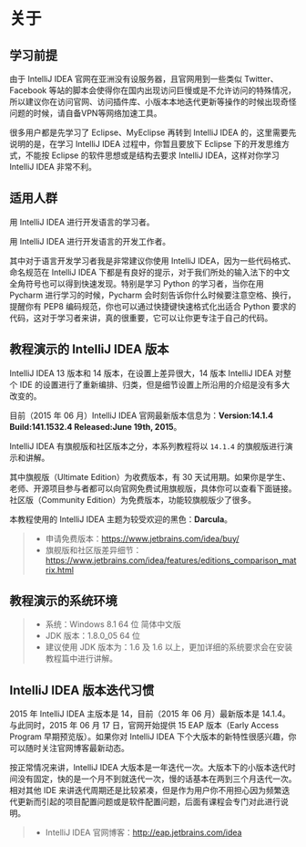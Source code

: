# 关于

## 学习前提

由于 IntelliJ IDEA 官网在亚洲没有设服务器，且官网用到一些类似 Twitter、Facebook 等站的脚本会使得你在国内出现访问巨慢或是不允许访问的特殊情况，所以建议你在访问官网、访问插件库、小版本本地迭代更新等操作的时候出现奇怪问题的时候，请自备VPN等网络加速工具。
 
很多用户都是先学习了 Eclipse、MyEclipse 再转到 IntelliJ IDEA 的，这里需要先说明的是，在学习 IntelliJ IDEA 过程中，你暂且要放下 Eclipse 下的开发思维方式，不能按 Eclipse 的软件思想或是结构去要求 IntelliJ IDEA，这样对你学习 IntelliJ IDEA 非常不利。

## 适用人群

用 IntelliJ IDEA 进行开发语言的学习者。

用 IntelliJ IDEA 进行开发语言的开发工作者。

其中对于语言开发学习者我是非常建议你使用 IntelliJ IDEA，因为一些代码格式、命名规范在 IntelliJ IDEA 下都是有良好的提示，对于我们所处的输入法下的中文全角符号也可以得到快速发现。特别是学习 Python 的学习者，当你在用 Pycharm 进行学习的时候，Pycharm 会时刻告诉你什么时候要注意空格、换行，提醒你有 PEP8 编码规范，你也可以通过快捷键快速格式化出适合 Python 要求的代码，这对于学习者来讲，真的很重要，它可以让你更专注于自己的代码。

## 教程演示的 IntelliJ IDEA 版本

IntelliJ IDEA 13 版本和 14 版本，在设置上差异很大，14 版本 IntelliJ IDEA 对整个 IDE 的设置进行了重新编排、归类，但是细节设置上所沿用的介绍是没有多大改变的。

目前（2015 年 06 月）IntelliJ IDEA 官网最新版本信息为：**Version:14.1.4 Build:141.1532.4 Released:June 19th, 2015**。

IntelliJ IDEA 有旗舰版和社区版本之分，本系列教程将以 `14.1.4` 的旗舰版进行演示和讲解。

其中旗舰版（Ultimate Edition）为收费版本，有 30 天试用期。如果你是学生、老师、开源项目参与者都可以向官网免费试用旗舰版，具体你可以查看下面链接。社区版（Community Edition）为免费版本，功能较旗舰版少了很多。

本教程使用的 IntelliJ IDEA 主题为较受欢迎的黑色：**Darcula**。

> * 申请免费版本：<https://www.jetbrains.com/idea/buy/>
> * 旗舰版和社区版差异细节：<https://www.jetbrains.com/idea/features/editions_comparison_matrix.html>

## 教程演示的系统环境

> * 系统：Windows 8.1 64 位 简体中文版
> * JDK 版本：1.8.0_05 64 位
> * 建议使用 JDK 版本为：1.6 及 1.6 以上，更加详细的系统要求会在安装教程篇中进行讲解。

## IntelliJ IDEA 版本迭代习惯

2015 年 IntelliJ IDEA 主版本是 14，目前（2015 年 06 月）最新版本是 14.1.4。与此同时，2015 年 06 月 17 日，官网开始提供 15 EAP 版本（Early Access Program 早期预览版）。如果你对 IntelliJ IDEA 下个大版本的新特性很感兴趣，你可以随时关注官网博客最新动态。

按正常情况来讲，IntelliJ IDEA 大版本是一年迭代一次。大版本下的小版本迭代时间没有固定，快的是一个月不到就迭代一次，慢的话基本在两到三个月迭代一次。相对其他 IDE 来讲迭代周期还是比较紧凑，但是作为用户你不用担心因为频繁迭代更新而引起的项目配置问题或是软件配置问题，后面有课程会专门对此进行说明。

> * IntelliJ IDEA 官网博客：<http://eap.jetbrains.com/idea>